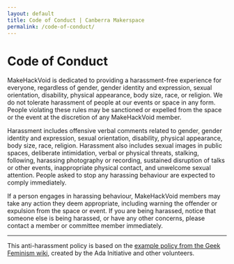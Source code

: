 ```yaml
---
layout: default
title: Code of Conduct | Canberra Makerspace
permalink: /code-of-conduct/
---
```


Code of Conduct
===============

MakeHackVoid is dedicated to providing a harassment-free experience for everyone, regardless of gender, gender identity and expression, sexual orientation, disability, physical appearance, body size, race, or religion. We do not tolerate harassment of people at our events or space in any form. People violating these rules may be sanctioned or expelled from the space or the event at the discretion of any MakeHackVoid member.

Harassment includes offensive verbal comments related to gender, gender identity and expression, sexual orientation, disability, physical appearance, body size, race, religion. Harassment also includes sexual images in public spaces, deliberate intimidation, verbal or physical threats, stalking, following, harassing photography or recording, sustained disruption of talks or other events, inappropriate physical contact, and unwelcome sexual attention. People asked to stop any harassing behaviour are expected to comply immediately.

If a person engages in harassing behaviour, MakeHackVoid members may take any action they deem appropriate, including warning the offender or expulsion from the space or event. If you are being harassed, notice that someone else is being harassed, or have any other concerns, please contact a member or committee member immediately.

***

This anti-harassment policy is based on the <a href='http://geekfeminism.wikia.com/wiki/Conference_anti-harassment'>example policy from the Geek Feminism wiki</a>, created by the Ada Initiative and other volunteers.
